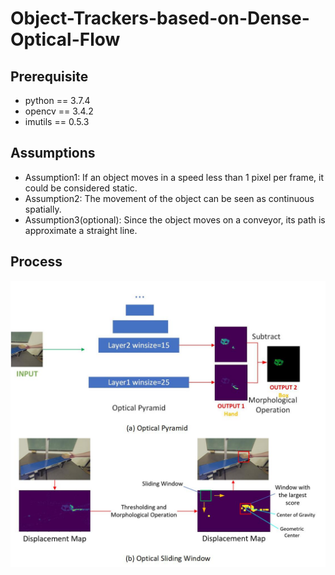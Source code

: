 # Object-Trackers-based-on-Dense-Optical-Flow
## Prerequisite
- python == 3.7.4
- opencv == 3.4.2
- imutils == 0.5.3

## Assumptions
- Assumption1: If an object moves in a speed less than 1 pixel per frame, it could be considered static. 
- Assumption2: The movement of the object can be seen as continuous spatially. 
- Assumption3(optional): Since the object moves on a conveyor, its path is approximate a straight line.  

## Process
![avatar](opticalFlow.jpg)










